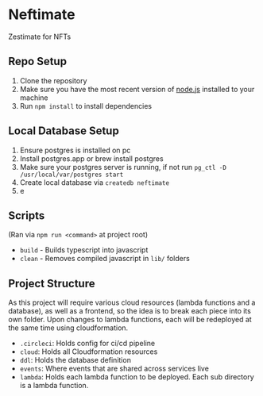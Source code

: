 # Neftimate
Zestimate for NFTs

## Repo Setup
1. Clone the repository
1. Make sure you have the most recent version of [node.js](https://nodejs.org/en/) installed to your machine
1. Run `npm install` to install dependencies

## Local Database Setup
1. Ensure postgres is installed on pc
1. Install postgres.app or brew install postgres
1. Make sure your postgres server is running, if not run `pg_ctl -D /usr/local/var/postgres start`
1. Create local database via `createdb neftimate`
1. e


## Scripts
(Ran via `npm run <command>` at project root)

- `build` - Builds typescript into javascript 
- `clean` - Removes compiled javascript in `lib/` folders


## Project Structure
As this project will require various cloud resources (lambda functions and a database), as well as a frontend, so the idea is to break each piece into its own folder. Upon changes to lambda functions, each will be redeployed at the same time using cloudformation.

- `.circleci`: Holds config for ci/cd pipeline
- `cloud`: Holds all Cloudformation resources
- `ddl`: Holds the database definition
- `events`: Where events that are shared across services live
- `lambda`: Holds each lambda function to be deployed. Each  sub directory is a lambda function.
